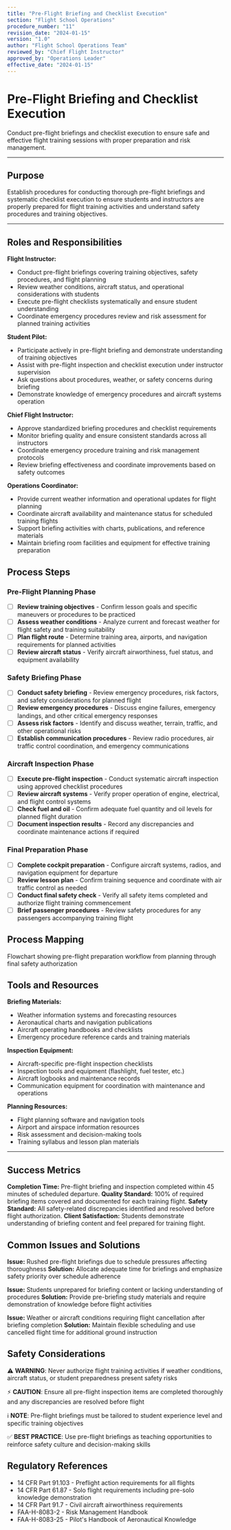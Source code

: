 ```yaml
---
title: "Pre-Flight Briefing and Checklist Execution"
section: "Flight School Operations"
procedure_number: "11"
revision_date: "2024-01-15"
version: "1.0"
author: "Flight School Operations Team"
reviewed_by: "Chief Flight Instructor"
approved_by: "Operations Leader"
effective_date: "2024-01-15"
---
```


# Pre-Flight Briefing and Checklist Execution

Conduct pre-flight briefings and checklist execution to ensure safe and effective flight training sessions with proper preparation and risk management.

_____________________________________________________________________________________________

## Purpose

Establish procedures for conducting thorough pre-flight briefings and systematic checklist execution to ensure students and instructors are properly prepared for flight training activities and understand safety procedures and training objectives.

_____________________________________________________________________________________________

## Roles and Responsibilities

**Flight Instructor:**

- Conduct pre-flight briefings covering training objectives, safety procedures, and flight planning
- Review weather conditions, aircraft status, and operational considerations with students
- Execute pre-flight checklists systematically and ensure student understanding
- Coordinate emergency procedures review and risk assessment for planned training activities

**Student Pilot:**

- Participate actively in pre-flight briefing and demonstrate understanding of training objectives
- Assist with pre-flight inspection and checklist execution under instructor supervision
- Ask questions about procedures, weather, or safety concerns during briefing
- Demonstrate knowledge of emergency procedures and aircraft systems operation

**Chief Flight Instructor:**

- Approve standardized briefing procedures and checklist requirements
- Monitor briefing quality and ensure consistent standards across all instructors
- Coordinate emergency procedure training and risk management protocols
- Review briefing effectiveness and coordinate improvements based on safety outcomes

**Operations Coordinator:**

- Provide current weather information and operational updates for flight planning
- Coordinate aircraft availability and maintenance status for scheduled training flights
- Support briefing activities with charts, publications, and reference materials
- Maintain briefing room facilities and equipment for effective training preparation

## Process Steps

### Pre-Flight Planning Phase

- [ ] **Review training objectives** - Confirm lesson goals and specific maneuvers or procedures to be practiced
- [ ] **Assess weather conditions** - Analyze current and forecast weather for flight safety and training suitability
- [ ] **Plan flight route** - Determine training area, airports, and navigation requirements for planned activities
- [ ] **Review aircraft status** - Verify aircraft airworthiness, fuel status, and equipment availability

### Safety Briefing Phase

- [ ] **Conduct safety briefing** - Review emergency procedures, risk factors, and safety considerations for planned flight
- [ ] **Review emergency procedures** - Discuss engine failures, emergency landings, and other critical emergency responses
- [ ] **Assess risk factors** - Identify and discuss weather, terrain, traffic, and other operational risks
- [ ] **Establish communication procedures** - Review radio procedures, air traffic control coordination, and emergency communications

### Aircraft Inspection Phase

- [ ] **Execute pre-flight inspection** - Conduct systematic aircraft inspection using approved checklist procedures
- [ ] **Review aircraft systems** - Verify proper operation of engine, electrical, and flight control systems
- [ ] **Check fuel and oil** - Confirm adequate fuel quantity and oil levels for planned flight duration
- [ ] **Document inspection results** - Record any discrepancies and coordinate maintenance actions if required

### Final Preparation Phase

- [ ] **Complete cockpit preparation** - Configure aircraft systems, radios, and navigation equipment for departure
- [ ] **Review lesson plan** - Confirm training sequence and coordinate with air traffic control as needed
- [ ] **Conduct final safety check** - Verify all safety items completed and authorize flight training commencement
- [ ] **Brief passenger procedures** - Review safety procedures for any passengers accompanying training flight

## Process Mapping

Flowchart showing pre-flight preparation workflow from planning through final safety authorization

## Tools and Resources

**Briefing Materials:**

- Weather information systems and forecasting resources
- Aeronautical charts and navigation publications
- Aircraft operating handbooks and checklists
- Emergency procedure reference cards and training materials

**Inspection Equipment:**

- Aircraft-specific pre-flight inspection checklists
- Inspection tools and equipment (flashlight, fuel tester, etc.)
- Aircraft logbooks and maintenance records
- Communication equipment for coordination with maintenance and operations

**Planning Resources:**

- Flight planning software and navigation tools
- Airport and airspace information resources
- Risk assessment and decision-making tools
- Training syllabus and lesson plan materials

_____________________________________________________________________________________________

## Success Metrics

**Completion Time:** Pre-flight briefing and inspection completed within 45 minutes of scheduled departure.
**Quality Standard:** 100% of required briefing items covered and documented for each training flight.
**Safety Standard:** All safety-related discrepancies identified and resolved before flight authorization.
**Client Satisfaction:** Students demonstrate understanding of briefing content and feel prepared for training flight.

## Common Issues and Solutions

**Issue:** Rushed pre-flight briefings due to schedule pressures affecting thoroughness
**Solution:** Allocate adequate time for briefings and emphasize safety priority over schedule adherence

**Issue:** Students unprepared for briefing content or lacking understanding of procedures
**Solution:** Provide pre-briefing study materials and require demonstration of knowledge before flight activities

**Issue:** Weather or aircraft conditions requiring flight cancellation after briefing completion
**Solution:** Maintain flexible scheduling and use cancelled flight time for additional ground instruction

## Safety Considerations

⚠️ **WARNING**: Never authorize flight training activities if weather conditions, aircraft status, or student preparedness present safety risks

⚡ **CAUTION**: Ensure all pre-flight inspection items are completed thoroughly and any discrepancies are resolved before flight

ℹ️ **NOTE**: Pre-flight briefings must be tailored to student experience level and specific training objectives

✅ **BEST PRACTICE**: Use pre-flight briefings as teaching opportunities to reinforce safety culture and decision-making skills

## Regulatory References

- 14 CFR Part 91.103 - Preflight action requirements for all flights
- 14 CFR Part 61.87 - Solo flight requirements including pre-solo knowledge demonstration
- 14 CFR Part 91.7 - Civil aircraft airworthiness requirements
- FAA-H-8083-2 - Risk Management Handbook
- FAA-H-8083-25 - Pilot's Handbook of Aeronautical Knowledge
